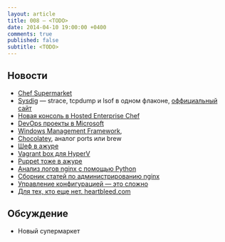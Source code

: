 ```yaml
---
layout: article
title: 008 — <TODO>
date: 2014-04-10 19:00:00 +0400
comments: true
published: false
subtitle: <TODO>
---
```


## Новости
* [Chef Supermarket](http://lists.opscode.com/sympa/arc/chef/2014-03/msg00329.html)
* [Sysdig](http://draios.com/announcing-sysdig/) — strace, tcpdump и lsof в одном флаконе, [оффициальный сайт](http://www.sysdig.org/)
* [Новая консоль в Hosted Enterprise Chef](http://www.getchef.com/blog/2014/04/02/chef-management-console-released-to-hosted-enterprise-chef)
* [DevOps проекты в Microsoft](http://msopentech.com/blog/project-categories/devops/)
* [Windows Management Framework](http://blogs.technet.com/b/windowsserver/archive/2014/04/03/windows-management-framework-v5-preview.aspx),
* [Chocolatey](https://chocolatey.org/), аналог ports или brew
* [Шеф в ажуре](http://www.getchef.com/blog/2014/04/03/chef-delivers-devops-automation-for-windows-and-microsoft-azure/)
* [Vagrant box для HyperV](http://vagrantbox.msopentech.com/)
* [Puppet тоже в ажуре](http://puppetlabs.com/blog/new-integrations-windows-azure-and-visual-studio)
* [Анализ логов nginx с помощью Python](http://nbviewer.ipython.org/github/grokcode/ipython-notebooks/blob/master/nginx-log-analysis.ipynb)
* [Сборник статей по администрированию nginx](http://nginx.com/admin-guide/)
* [Управление конфигурацией — это сложно](http://blog.hatofmonkeys.com/blog/2014/03/15/configuration-management-isnt-stupid/)
* [Для тех, кто еще нет. heartbleed.com](http://heartbleed.com)

## Обсуждение

* Новый супермаркет
